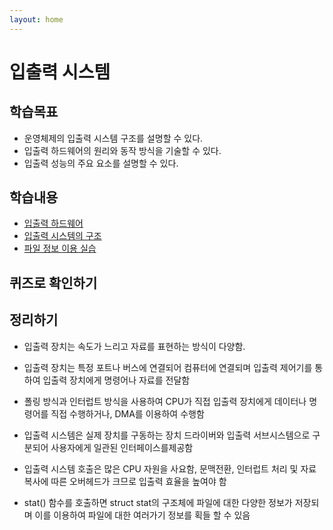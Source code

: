 ```yaml
---
layout: home
---
```


# 입출력 시스템



## 학습목표

* 운영체제의 입출력 시스템 구조를 설명할 수 있다.
* 입출력 하드웨어의 원리와 동작 방식을 기술할 수 있다.
* 입출력 성능의 주요 요소를 설명할 수 있다.





## 학습내용

* [입출력 하드웨어](01)
* [입출력 시스템의 구조](02)
* [파일 정보 이용 실습](03)



## 퀴즈로 확인하기






## 정리하기

* 입출력 장치는 속도가 느리고 자료를 표현하는 방식이 다양함.
* 입출력 장치는 특정 포트나 버스에 연결되어 컴퓨터에 연결되며 입출력 제어기를 통하여 입출력 장치에게 명령어나 자료를 전달함
* 폴링 방식과 인터럽트 방식을 사용하여 CPU가 직접 입출력 장치에게 데이터나 명령어를 직접 수행하거나, DMA를 이용하여 수행함
* 입출력 시스템은 실제 장치를 구동하는 장치 드라이버와 입출력 서브시스템으로 구분되어 사용자에게 일관된 인터페이스를제공함



* 입출력 시스템 호출은 많은 CPU 자원을 사요함, 문맥전환, 인터럽트 처리 및 자료 복사에 따른 오버헤드가 크므로 입출력 효율을 높여야 함
* stat() 함수를 호출하면 struct stat의 구조체에 파일에 대한 다양한 정보가 저장되며 이를 이용하여 파일에 대한 여러가기 정보를 획들 할 수 있음







